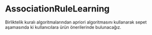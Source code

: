 # AssociationRuleLearning
Birliktelik kuralı algoritmalarından apriori algoritmasını kullanarak sepet aşamasında ki kullanıcılara ürün önerilerinde bulunacağız.
